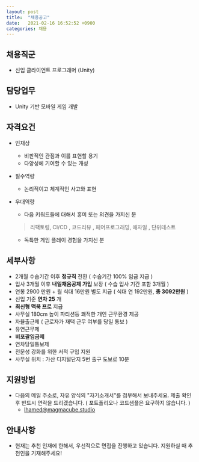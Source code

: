 ```yaml
---
layout: post
title:  "채용공고"
date:   2021-02-16 16:52:52 +0900
categories: 채용
---
```

채용직군
----------
- 신입 클라이언트 프로그래머 (Unity)

 담당업무
---------
- Unity 기반 모바일 게임 개발 

 자격요건
---------
- 인재상 
    - 비판적인 관점과 이를 표현할 용기
    - 다양성에 기여할 수 있는 개성 
    
- 필수역량
    - 논리적이고 체계적인 사고와 표현
    
- 우대역량
    - 다음 키워드들에 대해서 흥미 또는 의견을 가지신 분 
    > 리팩토링, CI/CD , 코드리뷰 , 페어프로그래밍, 애자일 , 단위테스트 
 
    - 독특한 게임 플레이 경험을 가지신 분 

 세부사항
---------
- 2개월 수습기간 이후 __정규직__ 전환 ( 수습기간 100% 임금 지급 )
- 입사 3개월 이후 __내일채움공제 가입__ 보장 ( 수습 입사 기간 포함 3개월 )
- 연봉 2900 만원 + 월 식대 16만원 별도 지급 ( 식대 연 192만원, __총 3092만원__ )
- 신입 기준 __연차 25__ 개
- __최신형 맥북 프로__ 지급
- 사무실 180cm 높이 파티션등 쾌적한 개인 근무환경 제공
- 자율출근제 ( 근로자가 재택 근무 여부를 당일 통보 )
- 유연근무제 
- __비포괄임금제__
- 연차당일통보제
- 전문성 강화를 위한 서적 구입 지원
- 사무실 위치 : 가산 디지털단지 5번 출구 도보로 10분 

 지원방법
----------
- 다음의 메일 주소로, 자유 양식의 "자기소개서"를 첨부해서 보내주세요. 제출 확인 후 반드시 연락을 드리겠습니다. ( 포트폴리오나 코드샘플은 요구하지 않습니다. )
  - lhamed@magmacube.studio 
  
 안내사항
----------
- 현재는 추천 인재에 한해서, 우선적으로 면접을 진행하고 있습니다. 지원하실 때 추천인을 기재해주세요! 